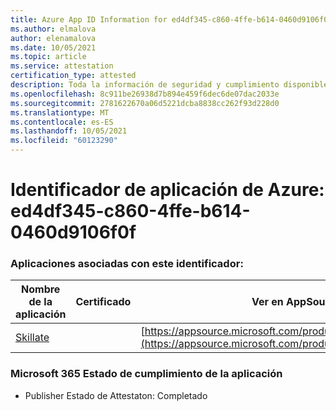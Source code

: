 ```yaml
---
title: Azure App ID Information for ed4df345-c860-4ffe-b614-0460d9106f0f
ms.author: elmalova
author: elenamalova
ms.date: 10/05/2021
ms.topic: article
ms.service: attestation
certification_type: attested
description: Toda la información de seguridad y cumplimiento disponible para ed4df345-c860-4ffe-b614-0460d9106f0f.
ms.openlocfilehash: 8c911be26938d7b894e459f6dec6de07dac2033e
ms.sourcegitcommit: 2781622670a06d5221dcba8838cc262f93d228d0
ms.translationtype: MT
ms.contentlocale: es-ES
ms.lasthandoff: 10/05/2021
ms.locfileid: "60123290"
---
```

# <a name="azure-app-id-ed4df345-c860-4ffe-b614-0460d9106f0f"></a>Identificador de aplicación de Azure: ed4df345-c860-4ffe-b614-0460d9106f0f


### <a name="apps-associated-with-this-id"></a>Aplicaciones asociadas con este identificador:
| **Nombre de la aplicación** | **Certificado** | **Ver en AppSource** |
|--------------|---------------|-----------------------|
| [Skillate](https://docs.microsoft.com/microsoft-365-app-certification/forward/WA200002490) |  | [https://appsource.microsoft.com/product/office/WA200002490](https://appsource.microsoft.com/product/office/WA200002490) |

### <a name="microsoft-365-app-compliance-status"></a>Microsoft 365 Estado de cumplimiento de la aplicación
- Publisher Estado de Attestaton: Completado
